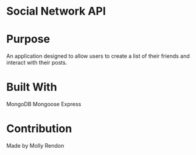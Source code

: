 # Social Network API

# Purpose

An application designed to allow users to create a list of their friends and interact with their posts.  

# Built With

MongoDB
Mongoose
Express


# Contribution

Made by Molly Rendon